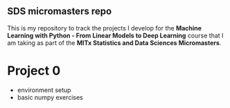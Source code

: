 ## SDS micromasters repo

This is my repository to track the projects I develop for the **Machine Learning with Python - From Linear Models to Deep Learning** course that I am taking as part of the **MITx Statistics and Data Sciences Micromasters**.

# Project 0 

- environment setup
- basic numpy exercises